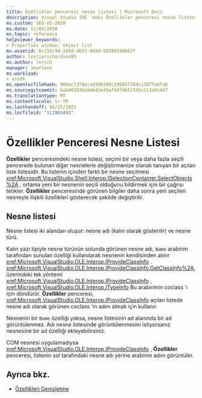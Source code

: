 ```yaml
---
title: Özellikler penceresi nesne listesi | Microsoft Docs
description: Visual Studio IDE 'deki Özellikler penceresi nesne listesiyle etkileşim kurmak için kullanılan arabirimler hakkında bilgi edinin.
ms.custom: SEO-VS-2020
ms.date: 11/04/2016
ms.topic: reference
helpviewer_keywords:
- Properties window, object list
ms.assetid: 6c159c9d-345d-4b23-8ddd-9839d338b62f
author: leslierichardson95
ms.author: lerich
manager: jmartens
ms.workload:
- vssdk
ms.openlocfilehash: 908acf3f8ecad390266c3d085778dc13077a6fa8
ms.sourcegitcommit: bab002936a9a642e45af407d652345c113a9c467
ms.translationtype: MT
ms.contentlocale: tr-TR
ms.lasthandoff: 06/25/2021
ms.locfileid: "112903443"
---
```

# <a name="properties-window-object-list"></a>Özellikler Penceresi Nesne Listesi
**Özellikler** penceresindeki nesne listesi, seçimi bir veya daha fazla seçili pencerede bulunan diğer nesnelerle değiştirmenize olanak tanıyan bir açılan liste listesidir. Bu listenin içinden farklı bir nesne seçilmesi <xref:Microsoft.VisualStudio.Shell.Interop.ISelectionContainer.SelectObjects%2A> , ortama yeni bir nesnenin seçili olduğunu bildirmek için bir çağrısı tetikler. **Özellikler** penceresinde görünen bilgiler daha sonra yeni seçilen nesneyle ilişkili özellikleri gösterecek şekilde değiştirilir.

## <a name="the-object-list"></a>Nesne listesi
 Nesne listesi iki alandan oluşur: nesne adı (kalın olarak gösterilir) ve nesne türü.

 Kalın yazı tipiyle nesne türünün solunda görünen nesne adı, `Name` arabirim tarafından sunulan özelliği kullanılarak nesnenin kendisinden alınır <xref:Microsoft.VisualStudio.OLE.Interop.IProvideClassInfo> . <xref:Microsoft.VisualStudio.OLE.Interop.IProvideClassInfo.GetClassInfo%2A>, üzerindeki tek yöntemi <xref:Microsoft.VisualStudio.OLE.Interop.IProvideClassInfo> , <xref:Microsoft.VisualStudio.OLE.Interop.ITypeInfo> Bu arabirimin coclass 'ı için döndürür. **Özellikler** penceresi, <xref:Microsoft.VisualStudio.OLE.Interop.IProvideClassInfo> açılan listede nesne adı olarak görünen coclass 'ın adını almak için kullanır.

 Nesnenin bir `Name` özelliği yoksa, nesne listesinin ad alanında bir ad görüntülenmez. Adı nesne listesinde görüntülenmesini istiyorsanız nesnesine bir ad özelliği ekleyebilirsiniz.

 COM nesnesi uygulamadıysa <xref:Microsoft.VisualStudio.OLE.Interop.IProvideClassInfo> , **Özellikler** penceresi, listenin sol tarafındaki nesne adı yerine arabirim adını görüntüler.

## <a name="see-also"></a>Ayrıca bkz.
- [Özellikleri Genişletme](../../extensibility/internals/extending-properties.md)
